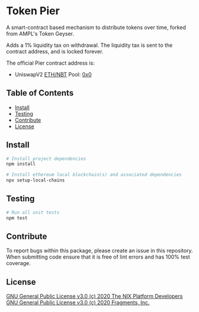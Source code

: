 # Token Pier

A smart-contract based mechanism to distribute tokens over time, forked from AMPL's Token Geyser.

Adds a 1% liquidity tax on withdrawal. The liquidity tax is sent to the contract address, and is locked forever.

The official Pier contract address is:
- UniswapV2 [ETH/NBT](https://uniswap.exchange/swap?outputCurrency=0x0) Pool: [0x0](https://etherscan.io/address/0x0)

## Table of Contents

- [Install](#install)
- [Testing](#testing)
- [Contribute](#contribute)
- [License](#license)


## Install

```bash
# Install project dependencies
npm install

# Install ethereum local blockchain(s) and associated dependencies
npx setup-local-chains
```

## Testing

``` bash
# Run all unit tests
npm test
```

## Contribute

To report bugs within this package, please create an issue in this repository.
When submitting code ensure that it is free of lint errors and has 100% test coverage.

## License

[GNU General Public License v3.0 (c) 2020 The NIX Platform Developers](./LICENSE)
[GNU General Public License v3.0 (c) 2020 Fragments, Inc.](./LICENSE)
